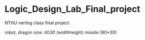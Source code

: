 # Logic_Design_Lab_Final_project
NTHU verilog class final project

robot, dragon size: 40*30 (width*height)
missile (90*30)
